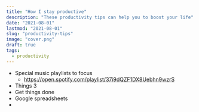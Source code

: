 ```yaml
---
title: "How I stay productive"
description: "These productivity tips can help you to boost your life"
date: "2021-08-01"
lastmod: "2021-08-01"
slug: "productivity-tips"
image: "cover.png"
draft: true
tags:
  - productivity
---
```


* Special music playlists to focus
  * https://open.spotify.com/playlist/37i9dQZF1DX8Uebhn9wzrS
* Things 3
* Get things done
* Google spreadsheets
* 